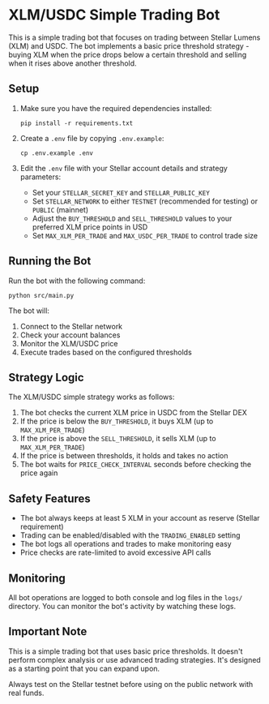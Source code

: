 # XLM/USDC Simple Trading Bot

This is a simple trading bot that focuses on trading between Stellar Lumens (XLM) and USDC. The bot implements a basic price threshold strategy - buying XLM when the price drops below a certain threshold and selling when it rises above another threshold.

## Setup

1. Make sure you have the required dependencies installed:
   ```
   pip install -r requirements.txt
   ```

2. Create a `.env` file by copying `.env.example`:
   ```
   cp .env.example .env
   ```

3. Edit the `.env` file with your Stellar account details and strategy parameters:
   - Set your `STELLAR_SECRET_KEY` and `STELLAR_PUBLIC_KEY`
   - Set `STELLAR_NETWORK` to either `TESTNET` (recommended for testing) or `PUBLIC` (mainnet)
   - Adjust the `BUY_THRESHOLD` and `SELL_THRESHOLD` values to your preferred XLM price points in USD
   - Set `MAX_XLM_PER_TRADE` and `MAX_USDC_PER_TRADE` to control trade size

## Running the Bot

Run the bot with the following command:

```
python src/main.py
```

The bot will:
1. Connect to the Stellar network
2. Check your account balances
3. Monitor the XLM/USDC price
4. Execute trades based on the configured thresholds

## Strategy Logic

The XLM/USDC simple strategy works as follows:

1. The bot checks the current XLM price in USDC from the Stellar DEX
2. If the price is below the `BUY_THRESHOLD`, it buys XLM (up to `MAX_XLM_PER_TRADE`)
3. If the price is above the `SELL_THRESHOLD`, it sells XLM (up to `MAX_XLM_PER_TRADE`)
4. If the price is between thresholds, it holds and takes no action
5. The bot waits for `PRICE_CHECK_INTERVAL` seconds before checking the price again

## Safety Features

- The bot always keeps at least 5 XLM in your account as reserve (Stellar requirement)
- Trading can be enabled/disabled with the `TRADING_ENABLED` setting
- The bot logs all operations and trades to make monitoring easy
- Price checks are rate-limited to avoid excessive API calls

## Monitoring

All bot operations are logged to both console and log files in the `logs/` directory. You can monitor the bot's activity by watching these logs.

## Important Note

This is a simple trading bot that uses basic price thresholds. It doesn't perform complex analysis or use advanced trading strategies. It's designed as a starting point that you can expand upon.

Always test on the Stellar testnet before using on the public network with real funds.
